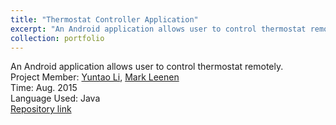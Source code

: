 ```yaml
---
title: "Thermostat Controller Application"
excerpt: "An Android application allows user to control thermostat remotely."
collection: portfolio
---
```


An Android application allows user to control thermostat remotely.<br />
Project Member: [Yuntao Li](y.li.2@student.tue.nl), [Mark Leenen](m.leenen@student.tue.nl)<br />
Time: Aug. 2015<br />
Language Used: Java<br />
[Repository link](https://github.com/L3ONARDO/Thermostat)
